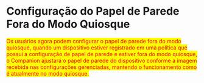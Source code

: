 # Configuração do Papel de Parede Fora do Modo Quiosque

<mark style="color:red;">Os usuários agora podem configurar o papel de parede fora do modo quiosque, quando um dispositivo estiver registrado em uma política que possui a configuração de papel de parede e estiver fora do modo quiosque, o Companion ajustará o papel de parede do dispositivo conforme a imagem recebida nas configurações gerenciadas, mantendo o funcionamento como é atualmente no modo quiosque.</mark>
